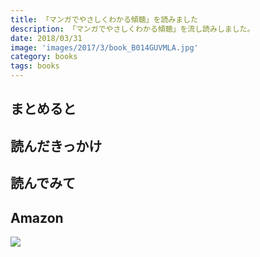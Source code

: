 ```yaml
---
title: 「マンガでやさしくわかる傾聴」を読みました
description: 「マンガでやさしくわかる傾聴」を流し読みしました。
date: 2018/03/31
image: 'images/2017/3/book_B014GUVMLA.jpg'
category: books
tags: books
---
```


## まとめると

## 読んだきっかけ

## 読んでみて

## Amazon

[![](http://images-jp.amazon.com/images/P/B014GUVMLA.09.MAIN._SCLZZZZZZZ_.jpg)](https://www.amazon.co.jp/dp/B014GUVMLA/)
